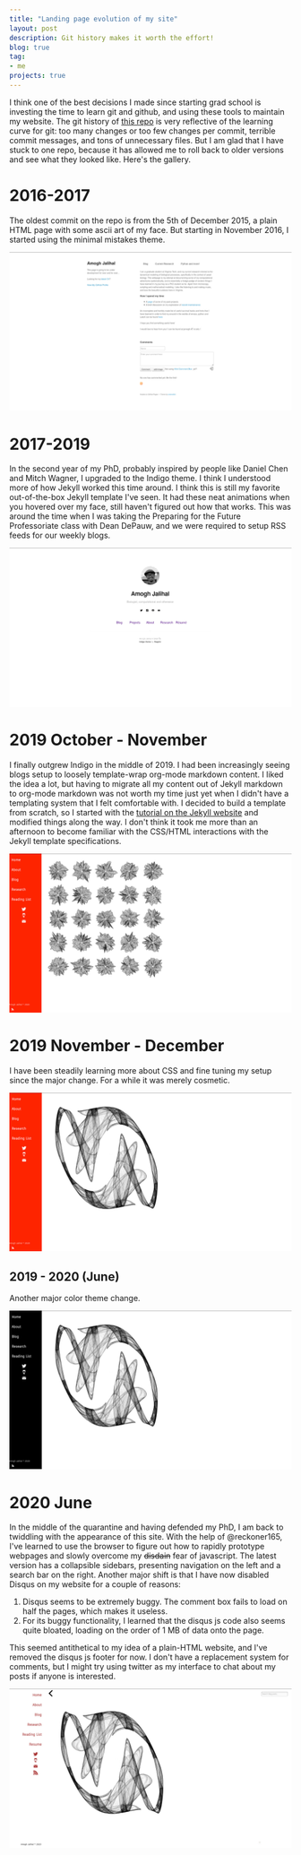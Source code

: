 ```yaml
---
title: "Landing page evolution of my site"
layout: post
description: Git history makes it worth the effort!
blog: true
tag:
- me
projects: true
---
```



I think one of the best decisions I made since starting grad school is investing
the time to learn git and github, and using these tools to maintain my website.
The git history of [this repo](https://amoghpj.github.io) is very reflective of the learning curve for git: too many
changes or too few changes per commit, terrible commit messages, and tons of unnecessary 
files. But I am glad that I have stuck to one repo, because it has allowed me to
roll back to older versions and see what they looked like. Here's the gallery.

# 2016-2017

The oldest commit on the repo is from the 5th of December 2015, a plain HTML page with
some ascii art of my face. But starting in November 2016, I started using the minimal mistakes theme.


![img](/assets/images/dec15-feb2017.jpg)

# 2017-2019

In the second year of my PhD, probably inspired by people like Daniel Chen and Mitch Wagner, I upgraded
to the Indigo theme. I think I understood more of how Jekyll worked this time around. I think this is 
still my favorite out-of-the-box Jekyll template I've seen. It had these neat animations when you hovered
over my face, still haven't figured out how that works. This was around the time when I was taking the Preparing
for the Future Professoriate class with Dean DePauw, and we were required to setup RSS feeds  for our
weekly blogs. 

![img](/assets/images/feb17-oct19.jpg)


# 2019 October - November

I finally outgrew Indigo in the middle of 2019. I had been increasingly seeing blogs setup to loosely template-wrap
org-mode markdown content. I liked the idea a lot, but having to migrate all my content out of Jekyll markdown
to org-mode markdown was not worth my time just yet when I didn't have a templating system that I felt
comfortable with. I decided to build a template from scratch, so I started with the [tutorial on the Jekyll website](https://jekyllrb.com/docs/)
and modified things along the way. I don't think it took me more than an afternoon to become familiar with 
the CSS/HTML interactions with the Jekyll template specifications.

![img](/assets/images/oct19-nov19.jpg)


# 2019 November - December

I have been steadily learning more about CSS and fine tuning my setup since the major change.
For a while it was merely cosmetic.

![img](/assets/images/nov19-dec19.jpg)

## 2019 - 2020 (June)

Another major color theme change.

![img](/assets/images/dec19-june20.jpg)


# 2020 June

In the middle of the quarantine and having defended my PhD, I 
am back to twiddling with the appearance of this site. With the help
of @reckoner165, I've learned to use the browser to figure out how to
rapidly prototype webpages and slowly overcome my <del>disdain</del> fear of javascript.
The latest version has a collapsible  sidebars, presenting navigation 
 on the left and a search bar on the right. Another major shift is that
I have now disabled Disqus on my website for a couple of reasons: 

1.  Disqus seems to be extremely buggy. The comment box fails to load 
    on half the pages, which makes it useless.
2.  For its buggy functionality, I learned that the disqus js code also seems
    quite bloated, loading on the order of 1 MB of data onto the page.

This seemed antithetical to my idea of a plain-HTML website, and I've removed the 
disqus js footer for now. I don't have a replacement system for comments,
but I might try using twitter as my interface to chat about my posts if anyone 
is interested.

![img](/assets/images/jun20.jpg)

